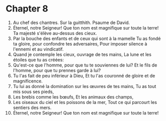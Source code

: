 # Chapter 8

1. Au chef des chantres. Sur la guitthith. Psaume de David.
2. Éternel, notre Seigneur! Que ton nom est magnifique sur toute la terre! Ta majesté s'élève au-dessus des cieux.
3. Par la bouche des enfants et de ceux qui sont à la mamelle Tu as fondé ta gloire, pour confondre tes adversaires, Pour imposer silence à l'ennemi et au vindicatif.
4. Quand je contemple les cieux, ouvrage de tes mains, La lune et les étoiles que tu as créées:
5. Qu'est-ce que l'homme, pour que tu te souviennes de lui? Et le fils de l'homme, pour que tu prennes garde à lui?
6. Tu l'as fait de peu inférieur à Dieu, Et tu l'as couronné de gloire et de magnificence.
7. Tu lui as donné la domination sur les œuvres de tes mains, Tu as tout mis sous ses pieds,
8. Les brebis comme les bœufs, Et les animaux des champs,
9. Les oiseaux du ciel et les poissons de la mer, Tout ce qui parcourt les sentiers des mers.
10. Éternel, notre Seigneur! Que ton nom est magnifique sur toute la terre!

